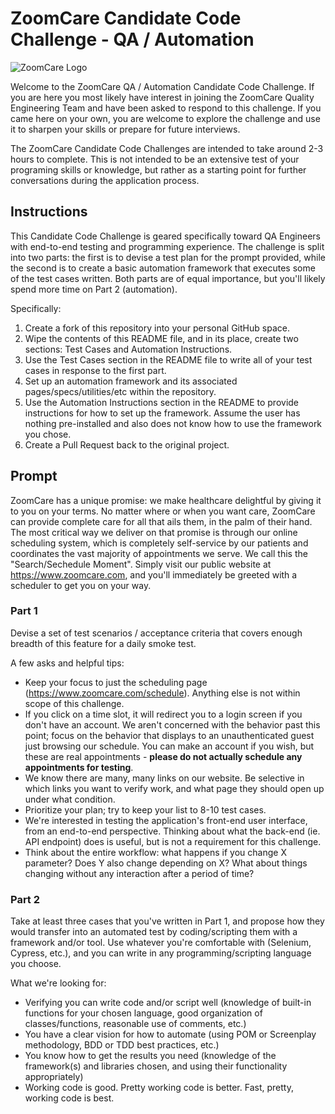 # ZoomCare Candidate Code Challenge - QA / Automation

![ZoomCare Logo](https://avatars0.githubusercontent.com/u/48925141?s=150)

Welcome to the ZoomCare QA / Automation Candidate Code Challenge. If you are here you most likely have interest in joining the ZoomCare Quality Engineering Team and have been asked to respond to this challenge. If you came here on your own, you are welcome to explore the challenge and use it to sharpen your skills or prepare for future interviews.

The ZoomCare Candidate Code Challenges are intended to take around 2-3 hours to complete. This is not intended to be an extensive test of your programing skills or knowledge, but rather as a starting point for further conversations during the application process.

## Instructions

This Candidate Code Challenge is geared specifically toward QA Engineers with end-to-end testing and programming experience. The challenge is split into two parts: the first is to devise a test plan for the prompt provided, while the second is to create a basic automation framework that executes some of the test cases written. Both parts are of equal importance, but you'll likely spend more time on Part 2 (automation).

Specifically:
1. Create a fork of this repository into your personal GitHub space.
2. Wipe the contents of this README file, and in its place, create two sections: Test Cases and Automation Instructions.
3. Use the Test Cases section in the README file to write all of your test cases in response to the first part.
4. Set up an automation framework and its associated pages/specs/utilities/etc within the repository.
5. Use the Automation Instructions section in the README to provide instructions for how to set up the framework. Assume the user has nothing pre-installed and also does not know how to use the framework you chose.
7. Create a Pull Request back to the original project.

## Prompt

ZoomCare has a unique promise: we make healthcare delightful by giving it to you on your terms. No matter where or when you want care, ZoomCare can provide complete care for all that ails them, in the palm of their hand. The most critical way we deliver on that promise is through our online scheduling system, which is completely self-service by our patients and coordinates the vast majority of appointments we serve. We call this the "Search/Sechedule Moment". Simply visit our public website at https://www.zoomcare.com, and you'll immediately be greeted with a scheduler to get you on your way.

### Part 1

Devise a set of test scenarios / acceptance criteria that covers enough breadth of this feature for a daily smoke test.

A few asks and helpful tips:
- Keep your focus to just the scheduling page (https://www.zoomcare.com/schedule). Anything else is not within scope of this challenge.
- If you click on a time slot, it will redirect you to a login screen if you don't have an account. We aren't concerned with the behavior past this point; focus on the behavior that displays to an unauthenticated guest just browsing our schedule. You can make an account if you wish, but these are real appointments - **please do not actually schedule any appointments for testing**.
- We know there are many, many links on our website. Be selective in which links you want to verify work, and what page they should open up under what condition.
- Prioritize your plan; try to keep your list to 8-10 test cases.
- We're interested in testing the application's front-end user interface, from an end-to-end perspective. Thinking about what the back-end (ie. API endpoint) does is useful, but is not a requirement for this challenge.
- Think about the entire workflow: what happens if you change X parameter? Does Y also change depending on X? What about things changing without any interaction after a period of time?

### Part 2

Take at least three cases that you've written in Part 1, and propose how they would transfer into an automated test by coding/scripting them with a framework and/or tool. Use whatever you're comfortable with (Selenium, Cypress, etc.), and you can write in any programming/scripting language you choose.

What we're looking for:
- Verifying you can write code and/or script well (knowledge of built-in functions for your chosen language, good organization of classes/functions, reasonable use of comments, etc.)
- You have a clear vision for how to automate (using POM or Screenplay methodology, BDD or TDD best practices, etc.)
- You know how to get the results you need (knowledge of the framework(s) and libraries chosen, and using their functionality appropriately)
- Working code is good. Pretty working code is better. Fast, pretty, working code is best.
